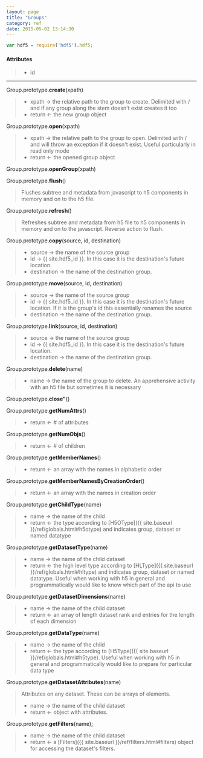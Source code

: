 ```yaml
---
layout: page
title: "Groups"
category: ref
date: 2015-05-02 13:14:30
---
```


```javascript
var hdf5 = require('hdf5').hdf5;
```

#### Attributes

> 
> * id 

* * *

Group.prototype.**create**(xpath)  

> 
> * xpath &rarr; the relative path to the group to create.  Delimited with / and if any group along the stem doesn't exist creates it too
> * return &larr; the new group object

Group.prototype.**open**(xpath)  

> 
> * xpath &rarr; the relative path to the group to open.  Delimited with / and will throw an exception if it doesn't exist.  Useful particularly in read only mode
> * return &larr; the opened group object

Group.prototype.**openGroup**(xpath)  

> 

Group.prototype.**flush**()  

> Flushes subtree and metadata from javascript to h5 components in memory and on to the h5 file.
>

Group.prototype.**refresh**()  

> Refreshes subtree and metadata from h5 file to h5 components in memory and on to the javascript. Reverse action to flush.
>

Group.prototype.**copy**(source, id, destination)  

> 
> * source &rarr; the name of the source group
> * id &rarr; {{ site.hdf5_id }}. In this case it is the destination's future location.
> * destination &rarr; the name of the destination group.

Group.prototype.**move**(source, id, destination)  

> 
> * source &rarr; the name of the source group
> * id &rarr; {{ site.hdf5_id }}. In this case it is the destination's future location.  If it is the group's id this essentially renames the source
> * destination &rarr; the name of the destination group.

Group.prototype.**link**(source, id, destination)  

> 
> * source &rarr; the name of the source group
> * id &rarr; {{ site.hdf5_id }}. In this case it is the destination's future location.
> * destination &rarr; the name of the destination group.

Group.prototype.**delete**(name)  

> 
> * name &rarr; the name of the group to delete. An apprehensive activity with an h5 file but sometimes it is necessary

Group.prototype.**close"**()  

> 

Group.prototype.**getNumAttrs**()  

> 
> * return &larr; # of attributes

Group.prototype.**getNumObjs**()  

> 
> * return &larr; # of children

Group.prototype.**getMemberNames**()  

> 
> * return &larr; an array with the names in alphabetic order

Group.prototype.**getMemberNamesByCreationOrder**()  

> 
> * return &larr; an array with the names in creation order

Group.prototype.**getChildType**(name)  

> 
> * name &rarr; the name of the child
> * return &larr; the type according to [H5OType]({{ site.baseurl }}/ref/globals.html#h5otype) and indicates group, dataset or  named datatype

Group.prototype.**getDatasetType**(name)  

> 
> * name &rarr; the name of the child dataset
> * return &larr; the high level type according to [HLType]({{ site.baseurl }}/ref/globals.html#hltype) and indicates group, dataset or  named datatype.
>   Useful when working with h5 in general and programmatically would like to know which part of the api to use

Group.prototype.**getDatasetDimensions**(name)  

> 
> * name &rarr; the name of the child dataset
> * return &larr; an array of length dataset rank and entries for the length of each dimension

Group.prototype.**getDataType**(name)  

> 
> * name &rarr; the name of the child
> * return &larr; the type according to [H5Type]({{ site.baseurl }}/ref/globals.html#h5type).
>   Useful when working with h5 in general and programmatically would like to prepare for particular data type

Group.prototype.**getDatasetAttributes**(name)  

>   Attributes on any dataset. These can be arrays of elements.
> 
> * name &rarr; the name of the child dataset
> * return &larr; object with attributes.

Group.prototype.**getFilters**(name);

> 
> * name &rarr; the name of the child dataset
> * return &larr; a [Filters]({{ site.baseurl }}/ref/filters.html#filters) object for accessing the dataset's filters.
